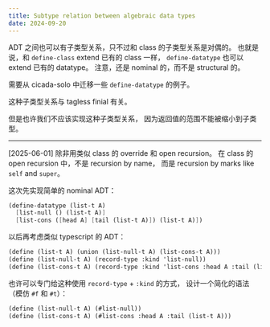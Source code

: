 ```yaml
---
title: Subtype relation between algebraic data types
date: 2024-09-20
---
```


ADT 之间也可以有子类型关系，只不过和 class 的子类型关系是对偶的。
也就是说，和 `define-class` extend 已有的 class 一样，
`define-datatype` 也可以 extend 已有的 datatype。
注意，还是 nominal 的，而不是 structural 的。

需要从 cicada-solo 中迁移一些 `define-datatype` 的例子。

这种子类型关系与 tagless finial 有关。

但是也许我们不应该实现这种子类型关系，
因为返回值的范围不能被缩小到子类型。

---

[2025-06-01] 除非用类似 class 的 override 和 open recursion。
在 class 的 open recursion 中，不是 recursion by name，
而是 recursion by marks like `self` and `super`。

这次先实现简单的 nominal ADT：

```scheme
(define-datatype (list-t A)
  [list-null () (list-t A)]
  [list-cons ([head A] [tail (list-t A)]) (list-t A)])
```

以后再考虑类似 typescript 的 ADT：

```scheme
(define (list-t A) (union (list-null-t A) (list-cons-t A)))
(define (list-null-t A) (record-type :kind 'list-null))
(define (list-cons-t A) (record-type :kind 'list-cons :head A :tail (list-t A)))
```

也许可以专门给这种使用 `record-type` + `:kind` 的方式，
设计一个简化的语法（模仿 `#f` 和 `#t`）：

```scheme
(define (list-null-t A) (#list-null))
(define (list-cons-t A) (#list-cons :head A :tail (list-t A)))
```
